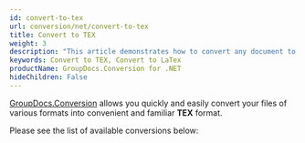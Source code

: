 ```yaml
---
id: convert-to-tex
url: conversion/net/convert-to-tex
title: Convert to TEX
weight: 3
description: "This article demonstrates how to convert any document to TEX format with couple C# code lines and GroupDocs.Conversion for .NET."
keywords: Convert to TEX, Convert to LaTex
productName: GroupDocs.Conversion for .NET
hideChildren: False
---
```


[GroupDocs.Conversion](https://products.groupdocs.com/conversion/net) allows you quickly and easily convert your files of various formats into convenient and familiar **TEX** format.

Please see the list of available conversions below: